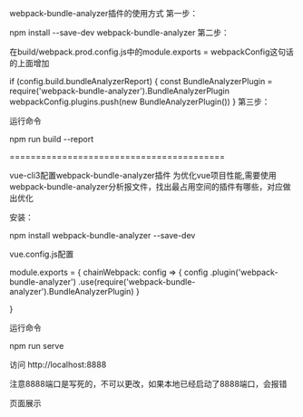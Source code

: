 webpack-bundle-analyzer插件的使用方式
第一步： 

npm install --save-dev webpack-bundle-analyzer
第二步：

在build/webpack.prod.config.js中的module.exports = webpackConfig这句话的上面增加

if (config.build.bundleAnalyzerReport) {
  const BundleAnalyzerPlugin = require('webpack-bundle-analyzer').BundleAnalyzerPlugin
  webpackConfig.plugins.push(new BundleAnalyzerPlugin())
}
第三步：

运行命令

npm run build --report


=========================================

vue-cli3配置webpack-bundle-analyzer插件
为优化vue项目性能,需要使用webpack-bundle-analyzer分析报文件，找出最占用空间的插件有哪些，对应做出优化


安装：

npm install webpack-bundle-analyzer --save-dev

vue.config.js配置


module.exports = {
    chainWebpack: config => {
        config
            .plugin('webpack-bundle-analyzer')
            .use(require('webpack-bundle-analyzer').BundleAnalyzerPlugin)
    }

}


运行命令

 

npm run serve

访问 http://localhost:8888

  注意8888端口是写死的，不可以更改，如果本地已经启动了8888端口，会报错

页面展示